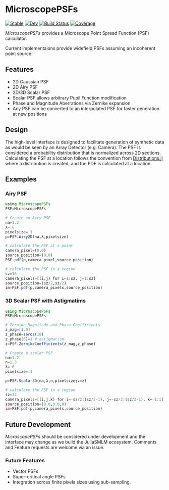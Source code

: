 # MicroscopePSFs

[![Stable](https://img.shields.io/badge/docs-stable-blue.svg)](https://JuliaSMLM.github.io/MicroscopePSFs.jl/stable)
[![Dev](https://img.shields.io/badge/docs-dev-blue.svg)](https://JuliaSMLM.github.io/MicroscopePSFs.jl/dev)
[![Build Status](https://github.com/JuliaSMLM/MicroscopePSFs.jl/actions/workflows/CI.yml/badge.svg?branch=main)](https://github.com/JuliaSMLM/MicroscopePSFs.jl/actions/workflows/CI.yml?query=branch%3Amain)
[![Coverage](https://codecov.io/gh/JuliaSMLM/MicroscopePSFs.jl/branch/main/graph/badge.svg)](https://codecov.io/gh/JuliaSMLM/MicroscopePSFs.jl)

*MicroscopePSFs* provides a Microscope Point Spread Function (PSF) calculator.  

Current implementaions provide widefield PSFs assuming an incoherent point source.  

## Features

- 2D Gaussian PSF
- 2D Airy PSF
- 2D/3D Scalar PSF
- Scalar PSF allows arbitrary Pupil Function modification
- Phase and Magnitude Aberrations via Zernike expansion
- Any PSF can be converted to an interpolated PSF for faster generation at new positions   

## Design

The high-level interface is designed to facilitate generation of synthetic data as would be seen by an Array Detector (e.g. Camera).  The PSF is considered a probability distribution that is normalized across 2D sections.  Calculating the PSF at a location follows the convention from  [Distributions.jl](https://github.com/JuliaStats/Distributions.jl) where a distribution is created, and the PDF is calculated at a location.  

## Examples

### Airy PSF 

```julia
using MicroscopePSFs
PSF=MicroscopePSFs

# Create an Airy PSF
na=1.2
λ=.6 
pixelsize=.1
p=PSF.Airy2D(na,λ,pixelsize)

# calculate the PSF at a point
camera_pixel=(0,0)
source_position=(0,0)
PSF.pdf(p,camera_pixel,source_position)

# calculate the PSF in a region
sz=16
camera_pixels=[(i,j) for i=1:sz, j=1:sz]
source_position=(sz/2,sz/2)
im=PSF.pdf(p,camera_pixels,source_position)
```

### 3D Scalar PSF with Astigmatims

```julia
using MicroscopePSFs
PSF=MicroscopePSFs

# Zernike Magnitude and Phase Coefficients 
z_mag=[1.0]
z_phase=zeros(10)
z_phase[6]=1 # astigmatism
z=PSF.ZernikeCoefficients(z_mag,z_phase)

# Create a scalar PSF
na=1.2
n=1.3
λ=.6 
pixelsize=.1

p=PSF.Scalar3D(na,λ,n,pixelsize;z=z)

# calculate the PSF in a region
sz=32
camera_pixels=[(i,j,k) for i=-sz/2:(sz/2-1), j=-sz/2:(sz/2-1), k=-1:1] 
source_position=(0.0,0.0,0)
im=PSF.pdf(p,camera_pixels,source_position)
```


## Future Development

*MicroscopePSFs* should be considered under development and the interface may change as we build the JuliaSMLM ecosystem.  Comments and Feature requests are welcome via an issue.  

### Future Features
- Vector PSFs
- Super-critical angle PSFs
- Integration across finite pixels sizes using sub-sampling.  

